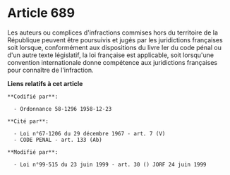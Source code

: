 # Article 689

Les auteurs ou complices d'infractions commises hors du territoire de la République peuvent être poursuivis et jugés par les
juridictions françaises soit lorsque, conformément aux dispositions du livre Ier du code pénal ou d'un autre texte
législatif, la loi française est applicable, soit lorsqu'une convention internationale donne compétence aux juridictions
françaises pour connaître de l'infraction.

**Liens relatifs à cet article**

	**Codifié par**:

	  - Ordonnance 58-1296 1958-12-23

	**Cité par**:

	  - Loi n°67-1206 du 29 décembre 1967 - art. 7 (V)
	  - CODE PENAL - art. 133 (Ab)

	**Modifié par**:

	  - Loi n°99-515 du 23 juin 1999 - art. 30 () JORF 24 juin 1999

